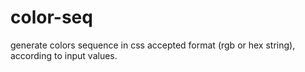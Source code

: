 # color-seq
generate colors sequence in css accepted format (rgb or hex string), according to input values.